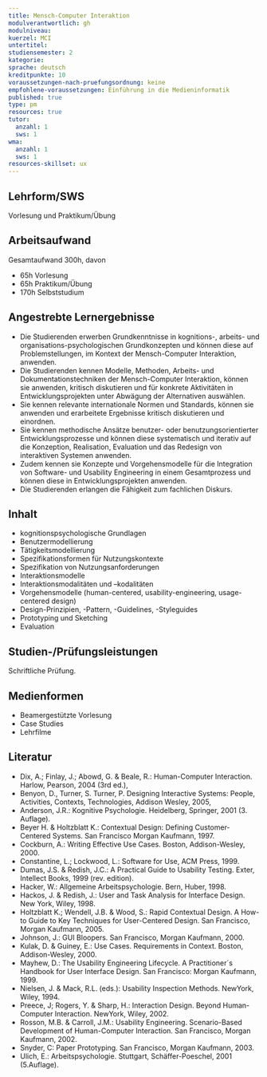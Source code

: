 ```yaml
---
title: Mensch-Computer Interaktion
modulverantwortlich: gh
modulniveau:
kuerzel: MCI
untertitel:
studiensemester: 2
kategorie:
sprache: deutsch
kreditpunkte: 10
voraussetzungen-nach-pruefungsordnung: keine
empfohlene-voraussetzungen: Einführung in die Medieninformatik
published: true
type: pm
resources: true
tutor:
  anzahl: 1
  sws: 1
wma:
  anzahl: 1
  sws: 1
resources-skillset: ux  
---
```


## Lehrform/SWS
Vorlesung und Praktikum/Übung

## Arbeitsaufwand
Gesamtaufwand 300h, davon 

* 65h Vorlesung
* 65h Praktikum/Übung
* 170h Selbststudium

## Angestrebte Lernergebnisse
* Die Studierenden erwerben Grundkenntnisse in kognitions-, arbeits- und organisations-psychologischen Grundkonzepten und können diese auf Problemstellungen, im Kontext der Mensch-Computer Interaktion, anwenden. 
* Die Studierenden kennen Modelle, Methoden, Arbeits- und Dokumentationstechniken der Mensch-Computer Interaktion, können sie anwenden, kritisch diskutieren und für konkrete Aktivitäten in Entwicklungsprojekten unter Abwägung der Alternativen auswählen. 
* Sie kennen relevante internationale Normen und Standards, können sie anwenden und erarbeitete Ergebnisse kritisch diskutieren und einordnen.
* Sie kennen methodische Ansätze benutzer- oder benutzungsorientierter Entwicklungsprozesse und können diese systematisch und iterativ auf die Konzeption, Realisation, Evaluation und das Redesign von interaktiven Systemen anwenden. 
* Zudem kennen sie Konzepte und Vorgehensmodelle für die Integration von Software- und Usability Engineering in einem Gesamtprozess und können diese in Entwicklungsprojekten anwenden. 
* Die Studierenden erlangen die Fähigkeit zum fachlichen Diskurs.


## Inhalt

- kognitionspsychologische Grundlagen
- Benutzermodellierung
- Tätigkeitsmodellierung
- Spezifikationsformen für Nutzungskontexte
- Spezifikation von Nutzungsanforderungen
- Interaktionsmodelle
- Interaktionsmodalitäten und –kodalitäten
- Vorgehensmodelle (human-centered, usability-engineering, usage-centered design)
- Design-Prinzipien, -Pattern, -Guidelines, -Styleguides
- Prototyping und Sketching
- Evaluation

## Studien-/Prüfungsleistungen
Schriftliche Prüfung.

## Medienformen
* Beamergestützte Vorlesung
* Case Studies
* Lehrfilme

## Literatur
- Dix, A.; Finlay, J.; Abowd, G. & Beale, R.: Human-Computer Interaction. Harlow, Pearson, 2004 (3rd ed.),
- Benyon, D., Turner, S. Turner, P.  Designing Interactive Systems: People, Activities, Contexts, Technologies, Addison Wesley, 2005,
- Anderson, J.R.: Kognitive Psychologie. Heidelberg, Springer, 2001 (3. Auflage).
- Beyer H. & Holtzblatt K.: Contextual Design: Defining Customer-Centered Systems. San Francisco Morgan Kaufmann, 1997.
- Cockburn, A.: Writing Effective Use Cases. Boston, Addison-Wesley, 2000.
- Constantine, L.; Lockwood, L.: Software for Use, ACM Press, 1999.
- Dumas, J.S. & Redish, J.C.: A Practical Guide to Usability Testing. Exter, Intellect Books, 1999 (rev. edition).
- Hacker, W.: Allgemeine Arbeitspsychologie. Bern, Huber, 1998.
- Hackos, J. & Redish, J.: User and Task Analysis for Interface Design. New York, Wiley, 1998.
- Holtzblatt K.; Wendell, J.B. & Wood, S.: Rapid Contextual Design. A How-to Guide to Key Techniques for User-Centered Design. San Francisco, Morgan Kaufmann, 2005.
- Johnson, J.: GUI Bloopers. San Francisco, Morgan Kaufmann, 2000.
- Kulak, D. & Guiney, E.: Use Cases. Requirements in Context. Boston, Addison-Wesley, 2000.
- Mayhew, D.: The Usability Engineering Lifecycle. A Practitioner´s Handbook for User Interface Design. San Francisco: Morgan Kaufmann, 1999.
- Nielsen, J. & Mack, R.L. (eds.): Usability Inspection Methods. NewYork, Wiley, 1994.
- Preece, J; Rogers, Y. & Sharp, H.: Interaction Design. Beyond Human-Computer Interaction. NewYork, Wiley, 2002.
- Rosson, M.B. & Carroll, J.M.: Usability Engineering. Scenario-Based Development of Human-Computer Interaction. San Francisco, Morgan Kaufmann, 2002.
- Snyder, C: Paper Prototyping. San Francisco, Morgan Kaufmann, 2003.
- Ulich, E.: Arbeitspsychologie. Stuttgart, Schäffer-Poeschel, 2001 (5.Auflage).

